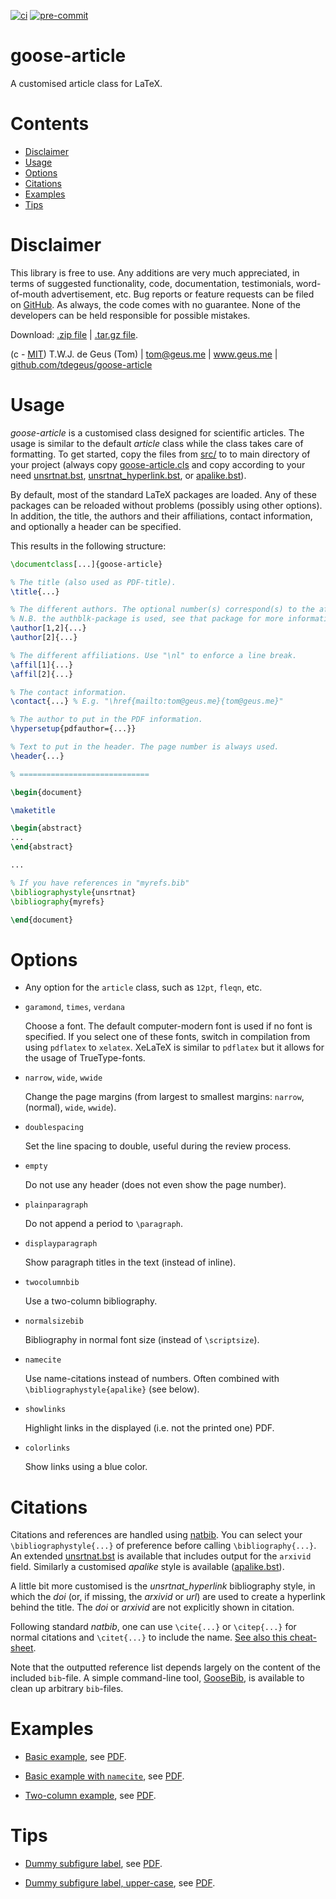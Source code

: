 [![ci](https://github.com/tdegeus/goose-article/workflows/CI/badge.svg)](https://github.com/tdegeus/goose-article/actions)
[![pre-commit](https://github.com/tdegeus/goose-article/workflows/pre-commit/badge.svg)](https://github.com/tdegeus/goose-article/actions)

# goose-article

A customised article class for LaTeX.

# Contents

<!-- MarkdownTOC -->

- [Disclaimer](#disclaimer)
- [Usage](#usage)
- [Options](#options)
- [Citations](#citations)
- [Examples](#examples)
- [Tips](#tips)

<!-- /MarkdownTOC -->

# Disclaimer

This library is free to use.
Any additions are very much appreciated, in terms of suggested functionality,
code, documentation, testimonials, word-of-mouth advertisement, etc.
Bug reports or feature requests can be filed on [GitHub](https://github.com/tdegeus/goose-article).
As always, the code comes with no guarantee.
None of the developers can be held responsible for possible mistakes.

Download:
[.zip file](https://github.com/tdegeus/goose-article/zipball/master) |
[.tar.gz file](https://github.com/tdegeus/goose-article/tarball/master).

(c - [MIT](https://github.com/tdegeus/goose-article/blob/master/LICENSE)) T.W.J. de Geus (Tom) |
tom@geus.me | www.geus.me |
[github.com/tdegeus/goose-article](https://github.com/tdegeus/goose-article)

# Usage

*goose-article* is a customised class designed for scientific articles.
The usage is similar to the default *article* class while the class takes care of formatting.
To get started, copy the files from [src/](src/) to to main directory of your project
(always copy [goose-article.cls](src/goose-article.cls) and copy according to your need
[unsrtnat.bst](src/unsrtnat.bst), [unsrtnat_hyperlink.bst](src/unsrtnat_hyperlink.bst),
or [apalike.bst](src/apalike.bst)).

By default, most of the standard LaTeX packages are loaded.
Any of these packages can be reloaded without problems (possibly using other options).
In addition, the title, the authors and their affiliations, contact information,
and optionally a header can be specified.

This results in the following structure:

```latex
\documentclass[...]{goose-article}

% The title (also used as PDF-title).
\title{...}

% The different authors. The optional number(s) correspond(s) to the affiliations.
% N.B. the authblk-package is used, see that package for more information.
\author[1,2]{...}
\author[2]{...}

% The different affiliations. Use "\nl" to enforce a line break.
\affil[1]{...}
\affil[2]{...}

% The contact information.
\contact{...} % E.g. "\href{mailto:tom@geus.me}{tom@geus.me}"

% The author to put in the PDF information.
\hypersetup{pdfauthor={...}}

% Text to put in the header. The page number is always used.
\header{...}

% =============================

\begin{document}

\maketitle

\begin{abstract}
...
\end{abstract}

...

% If you have references in "myrefs.bib"
\bibliographystyle{unsrtnat}
\bibliography{myrefs}

\end{document}
```

# Options

*   Any option for the `article` class, such as `12pt`, `fleqn`, etc.

*   `garamond`, `times`, `verdana`

    Choose a font.
    The default computer-modern font is used if no font is specified.
    If you select one of these fonts, switch in compilation from using `pdflatex` to `xelatex`.
    XeLaTeX is similar to `pdflatex` but it allows for the usage of TrueType-fonts.

*   `narrow`, `wide`, `wwide`

    Change the page margins (from largest to smallest margins: `narrow`, (normal), `wide`, `wwide`).

*   `doublespacing`

    Set the line spacing to double, useful during the review process.

*   `empty`

    Do not use any header (does not even show the page number).

*   `plainparagraph`

    Do not append a period to `\paragraph`.

*   `displayparagraph`

    Show paragraph titles in the text (instead of inline).

*   `twocolumnbib`

    Use a two-column bibliography.

*   `normalsizebib`

    Bibliography in normal font size (instead of `\scriptsize`).

*   `namecite`

    Use name-citations instead of numbers.
    Often combined with `\bibliographystyle{apalike}` (see below).

*   `showlinks`

    Highlight links in the displayed (i.e. not the printed one) PDF.

*   `colorlinks`

    Show links using a blue color.

# Citations

Citations and references are handled using [natbib](http://ctan.org/pkg/natbib).
You can select your `\bibliographystyle{...}` of preference before calling `\bibliography{...}`.
An extended [unsrtnat.bst](src/unsrtnat.bst) is available that includes output
for the `arxivid` field.
Similarly a customised *apalike* style is available ([apalike.bst](src/apalike.bst)).

A little bit more customised is the *unsrtnat_hyperlink* bibliography style,
in which the *doi* (or, if missing, the *arxivid* or *url*) are used
to create a hyperlink behind the title.
The *doi* or *arxivid* are not explicitly shown in citation.

Following standard *natbib*, one can use `\cite{...}` or `\citep{...}`
for normal citations and `\citet{...}` to include the name.
[See also this cheat-sheet](http://merkel.texture.rocks/Latex/natbib.php).

Note that the outputted reference list depends largely on the content of the included `bib`-file.
A simple command-line tool, [GooseBib](https://github.com/tdegeus/GooseBib),
is available to clean up arbitrary `bib`-files.

# Examples

*   [Basic example](examples/basic/example.tex),
    see [PDF](examples/basic/example.pdf).

*   [Basic example with `namecite`](examples/namecite/example.tex),
    see [PDF](examples/basic/example.pdf).

*   [Two-column example](examples/twocolumn/example.tex),
    see [PDF](examples/twocolumn/example.pdf).

# Tips

*   [Dummy subfigure label](examples/general-trick_dummy-subfigure/example.tex),
    see [PDF](examples/general-trick_dummy-subfigure/example.pdf).

*   [Dummy subfigure label, upper-case](examples/general-trick_dummy-subfigure-upper/example.tex),
    see [PDF](examples/general-trick_dummy-subfigure-upper/example.pdf).
